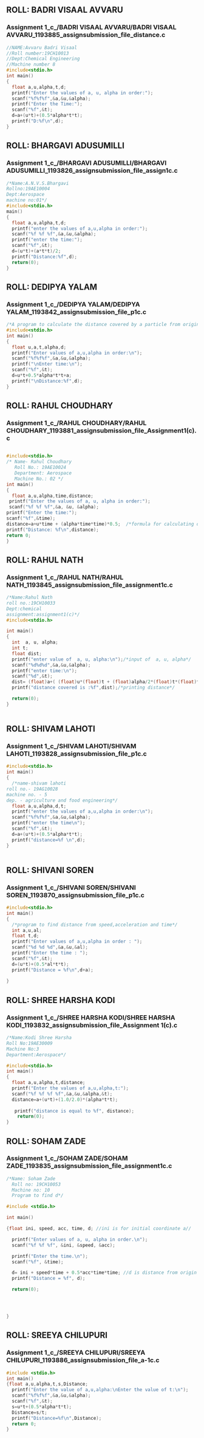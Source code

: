 ## ROLL: BADRI VISAAL AVVARU
### Assignment 1_c_/BADRI VISAAL AVVARU/BADRI VISAAL AVVARU_1193885_assignsubmission_file_distance.c
```C++
//NAME:Avvaru Badri Visaal
//Roll number:19CH10013
//Dept:Chemical Engineering
//Machine number 8
#include<stdio.h>
int main()
{
  float a,u,alpha,t,d;
  printf("Enter the values of a, u, alpha in order:");
  scanf("%f%f%f",&a,&u,&alpha);
  printf("Enter the Time:");
  scanf("%f",&t);
  d=a+(u*t)+(0.5*alpha*t*t);
  printf("D:%f\n",d);
}

```
## ROLL: BHARGAVI ADUSUMILLI
### Assignment 1_c_/BHARGAVI ADUSUMILLI/BHARGAVI ADUSUMILLI_1193826_assignsubmission_file_assign1c.c
```C++
/*Name:A.N.V.S.Bhargavi
Rollno:19AE10004
Dept:Aerospace
machine no:01*/
#include<stdio.h>
main()
{
  float a,u,alpha,t,d;
  printf("enter the values of a,u,alpha in order:");
  scanf("%f %f %f",&a,&u,&alpha);
  printf("enter the time:");
  scanf("%f",&t);
  d=(u*t)+(a*t*t)/2;
  printf("Distance:%f",d);
  return(0);
}

```
## ROLL: DEDIPYA YALAM
### Assignment 1_c_/DEDIPYA YALAM/DEDIPYA YALAM_1193842_assignsubmission_file_p1c.c
```C++
/*A program to calculate the distance covered by a particle from origin using ininitial velocity,intial position,acceleration,time taken*/
#include<stdio.h>
int main()
{
  float u,a,t,alpha,d;
  printf("Enter values of a,u,alpha in order:\n");
  scanf("%f%f%f",&a,&u,&alpha);
  printf("\nEnter time:\n");
  scanf("%f",&t);
  d=u*t+0.5*alpha*t*t+a;
  printf("\nDistance:%f",d);
}

```
## ROLL: RAHUL CHOUDHARY
### Assignment 1_c_/RAHUL CHOUDHARY/RAHUL CHOUDHARY_1193881_assignsubmission_file_Assignment1(c).c
```C++

#include<stdio.h>
/* Name- Rahul Choudhary
   Roll No.: 19AE10024
   Department: Aerospace
   Machine No.: 02 */
int main()
{
  float a,u,alpha,time,distance;
 printf("Enter the values of a, u, alpha in order:");
 scanf("%f %f %f",&a, &u, &alpha);
printf("Enter the time:");
scanf("%f",&time);
distance=a+u*time + (alpha*time*time)*0.5;  /*formula for calculating distance */
printf("Distance: %f\n",distance);
return 0;
}

```
## ROLL: RAHUL NATH
### Assignment 1_c_/RAHUL NATH/RAHUL NATH_1193845_assignsubmission_file_assignment1c.c
```C++
/*Name:Rahul Nath
roll no.:19CH10033
Dept:chemical
assignment:assignment1(c)*/
#include<stdio.h>

int main()
{
  int  a, u, alpha;
  int t;
  float dist;
  printf("enter value of  a, u, alpha:\n");/*input of  a, u, alpha*/
  scanf("%d%d%d",&a,&u,&alpha);
  printf("enter time:\n");
  scanf("%d",&t);
  dist= (float)a+( (float)u*(float)t + (float)alpha/2*(float)t*(float)t);
  printf("distance covered is :%f",dist);/*printing distance*/

  return(0);
}
  

```
## ROLL: SHIVAM LAHOTI
### Assignment 1_c_/SHIVAM LAHOTI/SHIVAM LAHOTI_1193828_assignsubmission_file_p1c.c
```C++
#include<stdio.h>
int main()
{
  /*name-shivam lahoti
roll no.- 19AG10028
machine no. - 5
dep. - agriculture and food engineering*/
  float a,u,alpha,d,t;
  printf("enter the values of a,u,alpha in order:\n");
  scanf("%f%f%f",&a,&u,&alpha);
  printf("enter the time\n");
  scanf("%f",&t);
  d=a+(u*t)+(0.5*alpha*t*t);
  printf("distance=%f \n",d);
}
   

```
## ROLL: SHIVANI SOREN
### Assignment 1_c_/SHIVANI SOREN/SHIVANI SOREN_1193870_assignsubmission_file_p1c.c
```C++
#include<stdio.h>
int main()
{
  /*program to find distance from speed,acceleration and time*/
  int a,u,al;
  float t,d;
  printf("Enter values of a,u,alpha in order : ");
  scanf("%d %d %d",&a,&u,&al);
  printf("Enter the time : ");
  scanf("%f",&t);
  d=(u*t)+(0.5*al*t*t);
  printf("Distance = %f\n",d+a);
  
}

```
## ROLL: SHREE HARSHA KODI
### Assignment 1_c_/SHREE HARSHA KODI/SHREE HARSHA KODI_1193832_assignsubmission_file_Assignment 1(c).c
```C++
/*Name:Kodi Shree Harsha
Roll No:19AE30009
Machine No:3
Department:Aerospace*/

#include<stdio.h>
int main()
{
  float a,u,alpha,t,distance;
  printf("Enter the values of a,u,alpha,t:");
  scanf("%f %f %f %f",&a,&u,&alpha,&t);
  distance=a+(u*t)+(1.0/2.0)*(alpha*t*t);
 
   printf("distance is equal to %f", distance); 
    return(0);
}

```
## ROLL: SOHAM ZADE
### Assignment 1_c_/SOHAM ZADE/SOHAM ZADE_1193835_assignsubmission_file_assignment1c.c
```C++
/*Name: Soham Zade
  Roll no: 19CH10053
  Machine no: 10
  Program to find d*/

#include <stdio.h>

int main()

{float ini, speed, acc, time, d; //ini is for initial coordinate a//

  printf("Enter values of a, u, alpha in order.\n");
  scanf("%f %f %f", &ini, &speed, &acc);

  printf("Enter the time.\n");
  scanf("%f", &time);

  d= ini + speed*time + 0.5*acc*time*time; //d is distance from origin after t//
  printf("Distance = %f", d);

  return(0);




}

```
## ROLL: SREEYA CHILUPURI
### Assignment 1_c_/SREEYA CHILUPURI/SREEYA CHILUPURI_1193886_assignsubmission_file_a-1c.c
```C++
#include <stdio.h>
int main()
{float a,u,alpha,t,s,Distance;
  printf("Enter the value of a,u,alpha:\nEnter the value of t:\n");
  scanf("%f%f%f",&a,&u,&alpha);
  scanf("%f",&t);
  s=u*t+(0.5*alpha*t*t);
  Distance=s/t;
  printf("Distance=%f\n",Distance);
  return 0;
}
  
  

```
